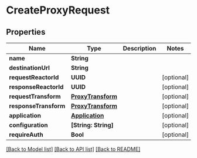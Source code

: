 # CreateProxyRequest

## Properties
Name | Type | Description | Notes
------------ | ------------- | ------------- | -------------
**name** | **String** |  | 
**destinationUrl** | **String** |  | 
**requestReactorId** | **UUID** |  | [optional] 
**responseReactorId** | **UUID** |  | [optional] 
**requestTransform** | [**ProxyTransform**](ProxyTransform.md) |  | [optional] 
**responseTransform** | [**ProxyTransform**](ProxyTransform.md) |  | [optional] 
**application** | [**Application**](Application.md) |  | [optional] 
**configuration** | **[String: String]** |  | [optional] 
**requireAuth** | **Bool** |  | [optional] 

[[Back to Model list]](../README.md#documentation-for-models) [[Back to API list]](../README.md#documentation-for-api-endpoints) [[Back to README]](../README.md)


